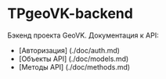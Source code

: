 # TPgeoVK-backend
Бэкенд проекта GeoVK.
Документация к API:
 - [Авторизация] (./doc/auth.md)
 - [Объекты API] (./doc/models.md)
 - [Методы API] (./doc/methods.md)